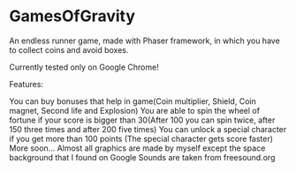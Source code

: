 # GamesOfGravity
An endless runner game, made with Phaser framework, in which you have to collect coins and avoid boxes.

Currently tested only on Google Chrome!

Features:

You can buy bonuses that help in game(Coin multiplier, Shield, Coin magnet, Second life and Explosion)
You are able to spin the wheel of fortune if your score is bigger than 30(After 100 you can spin twice, after 150 three times and after 200 five times)
You can unlock a special character if you get more than 100 points (The special character gets score faster)
More soon...
Almost all graphics are made by myself except the space background that I found on Google
Sounds are taken from freesound.org
